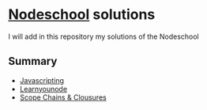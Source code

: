 # [Nodeschool](http://nodeschool.io/) solutions

I will add in this repository my solutions of the Nodeschool

## Summary
* [Javascripting](https://github.com/JuanCrg90/Nodeschool-Solutions/tree/master/javascripting)
* [Learnyounode](https://github.com/JuanCrg90/Nodeschool-Solutions/tree/master/learnyounode)
* [Scope Chains & Clousures](https://github.com/JuanCrg90/Nodeschool-Solutions/tree/master/scope-chains-closures)
